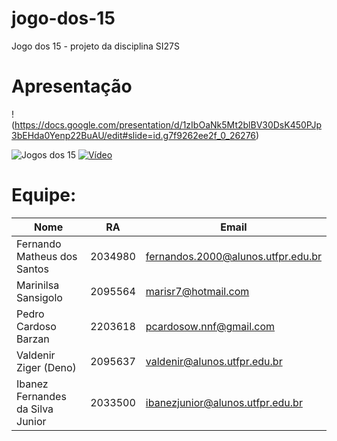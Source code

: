 # jogo-dos-15
Jogo dos 15 - projeto da disciplina SI27S

# Apresentação
!(https://docs.google.com/presentation/d/1zIbOaNk5Mt2blBV30DsK450PJp3bEHda0Yenp22BuAU/edit#slide=id.g7f9262ee2f_0_26276)

![Jogos dos 15](https://cdn.awsli.com.br/600x700/1371/1371841/produto/57103272/5a85b42d4f.jpg)
[![Vídeo](https://img.youtube.com/vi/r72NiPPBTI0/hqdefault.jpg)](https://youtu.be/r72NiPPBTI0)

# Equipe:
Nome | RA | Email
-----|----|-------
Fernando Matheus dos Santos | 2034980 | fernandos.2000@alunos.utfpr.edu.br
Marinilsa Sansigolo | 2095564 | marisr7@hotmail.com 
Pedro Cardoso Barzan | 2203618 | pcardosow.nnf@gmail.com
Valdenir Ziger (Deno) | 2095637 | valdenir@alunos.utfpr.edu.br
Ibanez Fernandes da Silva Junior | 2033500 | ibanezjunior@alunos.utfpr.edu.br
